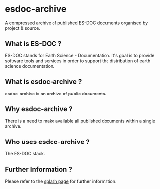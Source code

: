 esdoc-archive
===============

A compressed archive of published ES-DOC documents organised by project &amp; source.

What is ES-DOC ?
--------------------------------------

ES-DOC stands for Earth Science - Documentation.  It's goal is to provide software tools and services in order to support the distribution of earth science documentation.


What is esdoc-archive ?
--------------------------------------

esdoc-archive is an archive of public documents.


Why esdoc-archive ?
--------------------------------------

There is a need to make available all published documents within a single archive. 


Who uses esdoc-archive ?
--------------------------------------

The ES-DOC stack.


Further Information ?
--------------------------------------

Please refer to the [splash page](http:es-doc.org) for further information.
